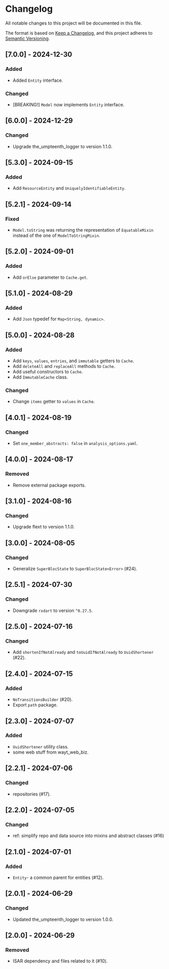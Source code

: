 # Changelog

All notable changes to this project will be documented in this file.

The format is based on [Keep a Changelog](https://keepachangelog.com/en/1.0.0/),
and this project adheres to [Semantic Versioning](https://semver.org/spec/v2.0.0.html).

## [7.0.0] - 2024-12-30

### Added

- Added `Entity` interface.

### Changed

- [BREAKING!] `Model` now implements `Entity` interface.

## [6.0.0] - 2024-12-29

### Changed

- Upgrade the_umpteenth_logger to version 1.1.0.

## [5.3.0] - 2024-09-15

### Added

- Add `ResourceEntity` and `UniquelyIdentifiableEntity`.

## [5.2.1] - 2024-09-14

### Fixed

- `Model.toString` was returning the representation of `EquatableMixin` instead of the one of `ModelToStringMixin`.

## [5.2.0] - 2024-09-01

### Added

- Add `orElse` parameter to `Cache.get`.

## [5.1.0] - 2024-08-29

### Added

- Add `Json` typedef for `Map<String, dynamic>`.

## [5.0.0] - 2024-08-28

### Added

- Add `keys`, `values`, `entries`, and `immutable` getters to `Cache`.
- Add `deleteAll` and `replaceAll` methods to `Cache`.
- Add useful constructors to `Cache`.
- Add `ImmutableCache` class.

### Changed

- Change `items` getter to `values` in `Cache`.

## [4.0.1] - 2024-08-19

### Changed

- Set `one_member_abstracts: false` in `analysis_options.yaml`.

## [4.0.0] - 2024-08-17

### Removed

- Remove external package exports.

## [3.1.0] - 2024-08-16

### Changed

- Upgrade flext to version 1.1.0.

## [3.0.0] - 2024-08-05

### Changed

- Generalize `SuperBlocState` to `SuperBlocState<Error>` (#24).

## [2.5.1] - 2024-07-30

### Changed

- Downgrade `rxdart` to version `^0.27.5`.

## [2.5.0] - 2024-07-16

### Changed

- Add `shortenIfNotAlready` and `toUuidIfNotAlready` to `UuidShortener` (#22).

## [2.4.0] - 2024-07-15

### Added

- `NoTransitionsBuilder` (#20).
- Export `path` package.

## [2.3.0] - 2024-07-07

### Added

- `UuidShortener` utility class.
- some web stuff from wayt_web_biz.

## [2.2.1] - 2024-07-06

### Changed

- repositories (#17).

## [2.2.0] - 2024-07-05

### Changed

- ref: simplify repo and data source into mixins and abstract classes (#16)

## [2.1.0] - 2024-07-01

### Added

- `Entity`- a common parent for entities (#12).

## [2.0.1] - 2024-06-29

### Changed

- Updated the_umpteenth_logger to version 1.0.0.

## [2.0.0] - 2024-06-29

### Removed

- ISAR dependency and files related to it (#10).

